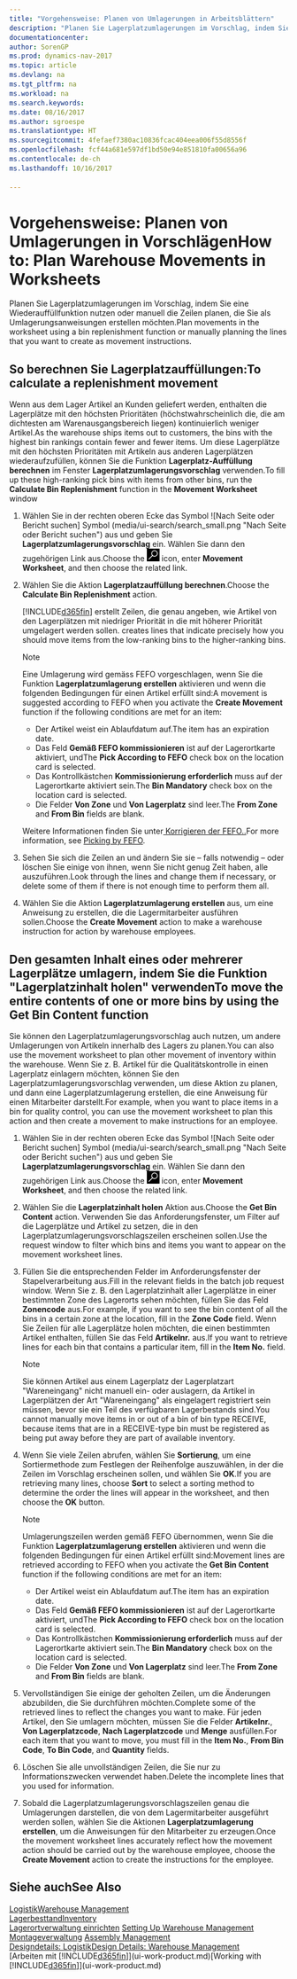 ```yaml
---
title: "Vorgehensweise: Planen von Umlagerungen in Arbeitsblättern"
description: "Planen Sie Lagerplatzumlagerungen im Vorschlag, indem Sie eine Wiederauffüllfunktion nutzen oder manuell die Zeilen planen, die Sie als Umlagerungsanweisungen erstellen möchten."
documentationcenter: 
author: SorenGP
ms.prod: dynamics-nav-2017
ms.topic: article
ms.devlang: na
ms.tgt_pltfrm: na
ms.workload: na
ms.search.keywords: 
ms.date: 08/16/2017
ms.author: sgroespe
ms.translationtype: HT
ms.sourcegitcommit: 4fefaef7380ac10836fcac404eea006f55d8556f
ms.openlocfilehash: fcf44a681e597df1bd50e94e851810fa00656a96
ms.contentlocale: de-ch
ms.lasthandoff: 10/16/2017

---
```

# <a name="how-to-plan-warehouse-movements-in-worksheets"></a><span data-ttu-id="56097-103">Vorgehensweise: Planen von Umlagerungen in Vorschlägen</span><span class="sxs-lookup"><span data-stu-id="56097-103">How to: Plan Warehouse Movements in Worksheets</span></span>
<span data-ttu-id="56097-104">Planen Sie Lagerplatzumlagerungen im Vorschlag, indem Sie eine Wiederauffüllfunktion nutzen oder manuell die Zeilen planen, die Sie als Umlagerungsanweisungen erstellen möchten.</span><span class="sxs-lookup"><span data-stu-id="56097-104">Plan movements in the worksheet using a bin replenishment function or manually planning the lines that you want to create as movement instructions.</span></span>  

## <a name="to-calculate-a-replenishment-movement"></a><span data-ttu-id="56097-105">So berechnen Sie Lagerplatzauffüllungen:</span><span class="sxs-lookup"><span data-stu-id="56097-105">To calculate a replenishment movement</span></span>  
<span data-ttu-id="56097-106">Wenn aus dem Lager Artikel an Kunden geliefert werden, enthalten die Lagerplätze mit den höchsten Prioritäten (höchstwahrscheinlich die, die am dichtesten am Warenausgangsbereich liegen) kontinuierlich weniger Artikel.</span><span class="sxs-lookup"><span data-stu-id="56097-106">As the warehouse ships items out to customers, the bins with the highest bin rankings contain fewer and fewer items.</span></span> <span data-ttu-id="56097-107">Um diese Lagerplätze mit den höchsten Prioritäten mit Artikeln aus anderen Lagerplätzen wiederaufzufüllen, können Sie die Funktion **Lagerplatz-Auffüllung berechnen** im Fenster **Lagerplatzumlagerungsvorschlag** verwenden.</span><span class="sxs-lookup"><span data-stu-id="56097-107">To fill up these high-ranking pick bins with items from other bins, run the **Calculate Bin Replenishment** function in the **Movement Worksheet** window</span></span>

1.  <span data-ttu-id="56097-108">Wählen Sie in der rechten oberen Ecke das Symbol ![Nach Seite oder Bericht suchen] Symbol (media/ui-search/search_small.png "Nach Seite oder Bericht suchen") aus und geben Sie **Lagerplatzumlagerungsvorschlag** ein. Wählen Sie dann den zugehörigen Link aus.</span><span class="sxs-lookup"><span data-stu-id="56097-108">Choose the ![Search for Page or Report](media/ui-search/search_small.png "Search for Page or Report icon") icon, enter **Movement Worksheet**, and then choose the related link.</span></span>  
2.  <span data-ttu-id="56097-109">Wählen Sie die Aktion **Lagerplatzauffüllung berechnen**.</span><span class="sxs-lookup"><span data-stu-id="56097-109">Choose the **Calculate Bin Replenishment** action.</span></span>  

    [!INCLUDE[d365fin](includes/d365fin_md.md)]<span data-ttu-id="56097-110"> erstellt Zeilen, die genau angeben, wie Artikel von den Lagerplätzen mit niedriger Priorität in die mit höherer Priorität umgelagert werden sollen.</span><span class="sxs-lookup"><span data-stu-id="56097-110"> creates lines that indicate precisely how you should move items from the low-ranking bins to the higher-ranking bins.</span></span>  

    > [!NOTE]  
    >  <span data-ttu-id="56097-111">Eine Umlagerung wird gemäss FEFO vorgeschlagen, wenn Sie die Funktion **Lagerplatzumlagerung erstellen** aktivieren und wenn die folgenden Bedingungen für einen Artikel erfüllt sind:</span><span class="sxs-lookup"><span data-stu-id="56097-111">A movement is suggested according to FEFO when you activate the **Create Movement** function if the following conditions are met for an item:</span></span>  
    >   
    >  -   <span data-ttu-id="56097-112">Der Artikel weist ein Ablaufdatum auf.</span><span class="sxs-lookup"><span data-stu-id="56097-112">The item has an expiration date.</span></span>  
    > -   <span data-ttu-id="56097-113">Das Feld **Gemäß FEFO kommissionieren** ist auf der Lagerortkarte aktiviert, und</span><span class="sxs-lookup"><span data-stu-id="56097-113">The **Pick According to FEFO** check box on the location card is selected.</span></span>  
    > -   <span data-ttu-id="56097-114">Das Kontrollkästchen **Kommissionierung erforderlich** muss auf der Lagerortkarte aktiviert sein.</span><span class="sxs-lookup"><span data-stu-id="56097-114">The **Bin Mandatory** check box on the location card is selected.</span></span>  
    > -   <span data-ttu-id="56097-115">Die Felder **Von Zone** und **Von Lagerplatz** sind leer.</span><span class="sxs-lookup"><span data-stu-id="56097-115">The **From Zone** and **From Bin** fields are blank.</span></span>  

    <span data-ttu-id="56097-116">Weitere Informationen finden Sie unter[ Korrigieren der FEFO..](warehouse-picking-by-fefo.md)</span><span class="sxs-lookup"><span data-stu-id="56097-116">For more information, see [Picking by FEFO](warehouse-picking-by-fefo.md).</span></span>  

3.  <span data-ttu-id="56097-117">Sehen Sie sich die Zeilen an und ändern Sie sie – falls notwendig – oder löschen Sie einige von ihnen, wenn Sie nicht genug Zeit haben, alle auszuführen.</span><span class="sxs-lookup"><span data-stu-id="56097-117">Look through the lines and change them if necessary, or delete some of them if there is not enough time to perform them all.</span></span>  
4.  <span data-ttu-id="56097-118">Wählen Sie die Aktion **Lagerplatzumlagerung erstellen** aus, um eine Anweisung zu erstellen, die die Lagermitarbeiter ausführen sollen.</span><span class="sxs-lookup"><span data-stu-id="56097-118">Choose the **Create Movement** action to make a warehouse instruction for action by warehouse employees.</span></span>  

## <a name="to-move-the-entire-contents-of-one-or-more-bins-by-using-the-get-bin-content-function"></a><span data-ttu-id="56097-119">Den gesamten Inhalt eines oder mehrerer Lagerplätze umlagern, indem Sie die Funktion "Lagerplatzinhalt holen" verwenden</span><span class="sxs-lookup"><span data-stu-id="56097-119">To move the entire contents of one or more bins by using the Get Bin Content function</span></span>  
<span data-ttu-id="56097-120">Sie können den Lagerplatzumlagerungsvorschlag auch nutzen, um andere Umlagerungen von Artikeln innerhalb des Lagers zu planen.</span><span class="sxs-lookup"><span data-stu-id="56097-120">You can also use the movement worksheet to plan other movement of inventory within the warehouse.</span></span> <span data-ttu-id="56097-121">Wenn Sie z. B. Artikel für die Qualitätskontrolle in einen Lagerplatz einlagern möchten, können Sie den Lagerplatzumlagerungsvorschlag verwenden, um diese Aktion zu planen, und dann eine Lagerplatzumlagerung erstellen, die eine Anweisung für einen Mitarbeiter darstellt.</span><span class="sxs-lookup"><span data-stu-id="56097-121">For example, when you want to place items in a bin for quality control, you can use the movement worksheet to plan this action and then create a movement to make instructions for an employee.</span></span>  

1.  <span data-ttu-id="56097-122">Wählen Sie in der rechten oberen Ecke das Symbol ![Nach Seite oder Bericht suchen] Symbol (media/ui-search/search_small.png "Nach Seite oder Bericht suchen") aus und geben Sie **Lagerplatzumlagerungsvorschlag** ein. Wählen Sie dann den zugehörigen Link aus.</span><span class="sxs-lookup"><span data-stu-id="56097-122">Choose the ![Search for Page or Report](media/ui-search/search_small.png "Search for Page or Report icon") icon, enter **Movement Worksheet**, and then choose the related link.</span></span>  
2.  <span data-ttu-id="56097-123">Wählen Sie die **Lagerplatzinhalt holen** Aktion aus.</span><span class="sxs-lookup"><span data-stu-id="56097-123">Choose the **Get Bin Content** action.</span></span> <span data-ttu-id="56097-124">Verwenden Sie das Anforderungsfenster, um Filter auf die Lagerplätze und Artikel zu setzen, die in den Lagerplatzumlagerungsvorschlagszeilen erscheinen sollen.</span><span class="sxs-lookup"><span data-stu-id="56097-124">Use the request window to filter which bins and items you want to appear on the movement worksheet lines.</span></span>  
3.  <span data-ttu-id="56097-125">Füllen Sie die entsprechenden Felder im Anforderungsfenster der Stapelverarbeitung aus.</span><span class="sxs-lookup"><span data-stu-id="56097-125">Fill in the relevant fields in the batch job request window.</span></span> <span data-ttu-id="56097-126">Wenn Sie z. B. den Lagerplatzinhalt aller Lagerplätze in einer bestimmten Zone des Lagerorts sehen möchten, füllen Sie das Feld **Zonencode** aus.</span><span class="sxs-lookup"><span data-stu-id="56097-126">For example, if you want to see the bin content of all the bins in a certain zone at the location, fill in the **Zone Code** field.</span></span> <span data-ttu-id="56097-127">Wenn Sie Zeilen für alle Lagerplätze holen möchten, die einen bestimmten Artikel enthalten, füllen Sie das Feld **Artikelnr.** aus.</span><span class="sxs-lookup"><span data-stu-id="56097-127">If you want to retrieve lines for each bin that contains a particular item, fill in the **Item No.** field.</span></span>  

    > [!NOTE]  
    >  <span data-ttu-id="56097-128">Sie können Artikel aus einem Lagerplatz der Lagerplatzart "Wareneingang" nicht manuell ein- oder auslagern, da Artikel in Lagerplätzen der Art "Wareneingang" als eingelagert registriert sein müssen, bevor sie ein Teil des verfügbaren Lagerbestands sind.</span><span class="sxs-lookup"><span data-stu-id="56097-128">You cannot manually move items in or out of a bin of bin type RECEIVE, because items that are in a RECEIVE-type bin must be registered as being put away before they are part of available inventory.</span></span>  

4.  <span data-ttu-id="56097-129">Wenn Sie viele Zeilen abrufen, wählen Sie **Sortierung**, um eine Sortiermethode zum Festlegen der Reihenfolge auszuwählen, in der die Zeilen im Vorschlag erscheinen sollen, und wählen Sie **OK**.</span><span class="sxs-lookup"><span data-stu-id="56097-129">If you are retrieving many lines, choose **Sort** to select a sorting method to determine the order the lines will appear in the worksheet, and then choose the **OK** button.</span></span>  

    > [!NOTE]  
    >  <span data-ttu-id="56097-130">Umlagerungszeilen werden gemäß FEFO übernommen, wenn Sie die Funktion **Lagerplatzumlagerung erstellen** aktivieren und wenn die folgenden Bedingungen für einen Artikel erfüllt sind:</span><span class="sxs-lookup"><span data-stu-id="56097-130">Movement lines are retrieved according to FEFO when you activate the **Get Bin Content** function if the following conditions are met for an item:</span></span>  
    >   
    >  -   <span data-ttu-id="56097-131">Der Artikel weist ein Ablaufdatum auf.</span><span class="sxs-lookup"><span data-stu-id="56097-131">The item has an expiration date.</span></span>  
    > -   <span data-ttu-id="56097-132">Das Feld **Gemäß FEFO kommissionieren** ist auf der Lagerortkarte aktiviert, und</span><span class="sxs-lookup"><span data-stu-id="56097-132">The **Pick According to FEFO** check box on the location card is selected.</span></span>  
    > -   <span data-ttu-id="56097-133">Das Kontrollkästchen **Kommissionierung erforderlich** muss auf der Lagerortkarte aktiviert sein.</span><span class="sxs-lookup"><span data-stu-id="56097-133">The **Bin Mandatory** check box on the location card is selected.</span></span>  
    > -   <span data-ttu-id="56097-134">Die Felder **Von Zone** und **Von Lagerplatz** sind leer.</span><span class="sxs-lookup"><span data-stu-id="56097-134">The **From Zone** and **From Bin** fields are blank.</span></span>  

5.  <span data-ttu-id="56097-135">Vervollständigen Sie einige der geholten Zeilen, um die Änderungen abzubilden, die Sie durchführen möchten.</span><span class="sxs-lookup"><span data-stu-id="56097-135">Complete some of the retrieved lines to reflect the changes you want to make.</span></span> <span data-ttu-id="56097-136">Für jeden Artikel, den Sie umlagern möchten, müssen Sie die Felder **Artikelnr.**, **Von Lagerplatzcode**, **Nach Lagerplatzcode** und **Menge** ausfüllen.</span><span class="sxs-lookup"><span data-stu-id="56097-136">For each item that you want to move, you must fill in the **Item No.**, **From Bin Code**, **To Bin Code**, and **Quantity** fields.</span></span>  
6.  <span data-ttu-id="56097-137">Löschen Sie alle unvollständigen Zeilen, die Sie nur zu Informationszwecken verwendet haben.</span><span class="sxs-lookup"><span data-stu-id="56097-137">Delete the incomplete lines that you used for information.</span></span>  
7.  <span data-ttu-id="56097-138">Sobald die Lagerplatzumlagerungsvorschlagszeilen genau die Umlagerungen darstellen, die von dem Lagermitarbeiter ausgeführt werden sollen, wählen Sie die Aktionen **Lagerplatzumlagerung erstellen**, um die Anweisungen für den Mitarbeiter zu erzeugen.</span><span class="sxs-lookup"><span data-stu-id="56097-138">Once the movement worksheet lines accurately reflect how the movement action should be carried out by the warehouse employee, choose the **Create Movement** action to create the instructions for the employee.</span></span>  

## <a name="see-also"></a><span data-ttu-id="56097-139">Siehe auch</span><span class="sxs-lookup"><span data-stu-id="56097-139">See Also</span></span>  
[<span data-ttu-id="56097-140">Logistik</span><span class="sxs-lookup"><span data-stu-id="56097-140">Warehouse Management</span></span>](warehouse-manage-warehouse.md)  
[<span data-ttu-id="56097-141">Lagerbesttand</span><span class="sxs-lookup"><span data-stu-id="56097-141">Inventory</span></span>](inventory-manage-inventory.md)  
<span data-ttu-id="56097-142">[Lagerortverwaltung einrichten](warehouse-setup-warehouse.md)   </span><span class="sxs-lookup"><span data-stu-id="56097-142">[Setting Up Warehouse Management](warehouse-setup-warehouse.md)   </span></span>  
<span data-ttu-id="56097-143">[Montageverwaltung](assembly-assemble-items.md)  </span><span class="sxs-lookup"><span data-stu-id="56097-143">[Assembly Management](assembly-assemble-items.md)  </span></span>  
[<span data-ttu-id="56097-144">Designdetails: Logistik</span><span class="sxs-lookup"><span data-stu-id="56097-144">Design Details: Warehouse Management</span></span>](design-details-warehouse-management.md)  
<span data-ttu-id="56097-145">[Arbeiten mit [!INCLUDE[d365fin](includes/d365fin_md.md)]](ui-work-product.md)</span><span class="sxs-lookup"><span data-stu-id="56097-145">[Working with [!INCLUDE[d365fin](includes/d365fin_md.md)]](ui-work-product.md)</span></span>

